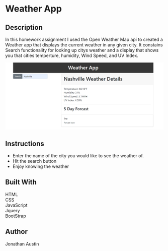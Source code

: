 # Weather App
## Description
In this homework assignment I used the Open Weather Map api to created a Weather app that displays the current weather in any given city. It constains Search functionality for looking up citys weather and a display that shows you that cities temperture, humidity, Wind Speed, and UV Index.

![Weather Map](/img/weather-map.png)

## Instructions
* Enter the name of the city you would like to see the weather of.
* Hit the search button
* Enjoy knowing the weather

## Built With
HTML  
CSS  
JavaScript  
Jquery  
BootStrap    

## Author
Jonathan Austin
